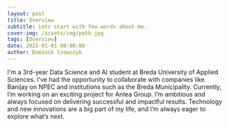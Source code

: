 ```yaml
---
layout: post
title: Overview
subtitle: Lets start with few words about me.
cover-img: /assets/img/path.jpg
tags: [Overview]
date: 2025-01-01 00:00:00
author: Dominik Szewczyk
---
```


I'm a 3rd-year Data Science and AI student at Breda University of Applied Sciences. I’ve had the opportunity to collaborate with companies like Banijay on NPEC and institutions such as the Breda Municipality. Currently, I’m working on an exciting project for Antea Group. I’m ambitious and always focused on delivering successful and impactful results. Technology and new innovations are a big part of my life, and I’m always eager to explore what’s next.